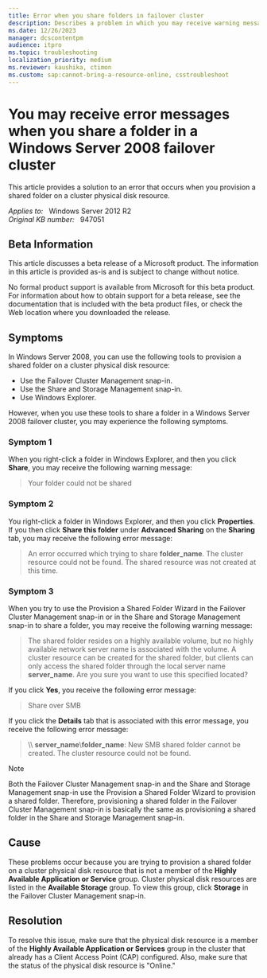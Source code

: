 ```yaml
---
title: Error when you share folders in failover cluster
description: Describes a problem in which you may receive warning messages or error messages when you provision a shared folder on a cluster physical disk resource in Windows Server 2008.
ms.date: 12/26/2023
manager: dcscontentpm
audience: itpro
ms.topic: troubleshooting
localization_priority: medium
ms.reviewer: kaushika, ctimon
ms.custom: sap:cannot-bring-a-resource-online, csstroubleshoot
---
```

# You may receive error messages when you share a folder in a Windows Server 2008 failover cluster

This article provides a solution to an error that occurs when you provision a shared folder on a cluster physical disk resource.

_Applies to:_ &nbsp; Windows Server 2012 R2  
_Original KB number:_ &nbsp; 947051

## Beta Information

This article discusses a beta release of a Microsoft product. The information in this article is provided as-is and is subject to change without notice.

No formal product support is available from Microsoft for this beta product. For information about how to obtain support for a beta release, see the documentation that is included with the beta product files, or check the Web location where you downloaded the release.  

## Symptoms

In Windows Server 2008, you can use the following tools to provision a shared folder on a cluster physical disk resource:  

- Use the Failover Cluster Management snap-in.
- Use the Share and Storage Management snap-in.
- Use Windows Explorer.  

However, when you use these tools to share a folder in a Windows Server 2008 failover cluster, you may experience the following symptoms.

### Symptom 1

When you right-click a folder in Windows Explorer, and then you click **Share**, you may receive the following warning message:  
>Your folder could not be shared

### Symptom 2

You right-click a folder in Windows Explorer, and then you click **Properties**. If you then click **Share this folder** under **Advanced Sharing** on the **Sharing** tab, you may receive the following error message:  
>An error occurred which trying to share **folder_name**. The cluster resource could not be found. The shared resource was not created at this time.

### Symptom 3

When you try to use the Provision a Shared Folder Wizard in the Failover Cluster Management snap-in or in the Share and Storage Management snap-in to share a folder, you may receive the following warning message:  
> The shared folder resides on a highly available volume, but no highly available network server name is associated with the volume. A cluster resource can be created for the shared folder, but clients can only access the shared folder through the local server name **server_name**. Are you sure you want to use this specified located?  

If you click **Yes**, you receive the following error message:  
> Share over SMB  

If you click the **Details** tab that is associated with this error message, you receive the following error message:  
> \\\ **server_name**\\**folder_name**: New SMB shared folder cannot be created. The cluster resource could not be found.  

> [!NOTE]
> Both the Failover Cluster Management snap-in and the Share and Storage Management snap-in use the Provision a Shared Folder Wizard to provision a shared folder. Therefore, provisioning a shared folder in the Failover Cluster Management snap-in is basically the same as provisioning a shared folder in the Share and Storage Management snap-in.

## Cause

These problems occur because you are trying to provision a shared folder on a cluster physical disk resource that is not a member of the **Highly Available Application or Service** group. Cluster physical disk resources are listed in the **Available Storage** group. To view this group, click **Storage** in the Failover Cluster Management snap-in.

## Resolution

To resolve this issue, make sure that the physical disk resource is a member of the **Highly Available Application or Services** group in the cluster that already has a Client Access Point (CAP) configured. Also, make sure that the status of the physical disk resource is "Online."
